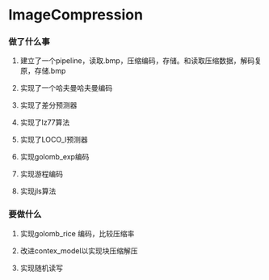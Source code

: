 # ImageCompression
### 做了什么事

1. 建立了一个pipeline，读取.bmp，压缩编码，存储。和读取压缩数据，解码复原，存储.bmp

2. 实现了一个哈夫曼哈夫曼编码

3. 实现了差分预测器

4. 实现了lz77算法

5. 实现了LOCO_I预测器

6. 实现golomb_exp编码

7. 实现游程编码

8. 实现jls算法

### 要做什么

1. 实现golomb_rice 编码，比较压缩率

2. 改进contex_model以实现块压缩解压

3. 实现随机读写
